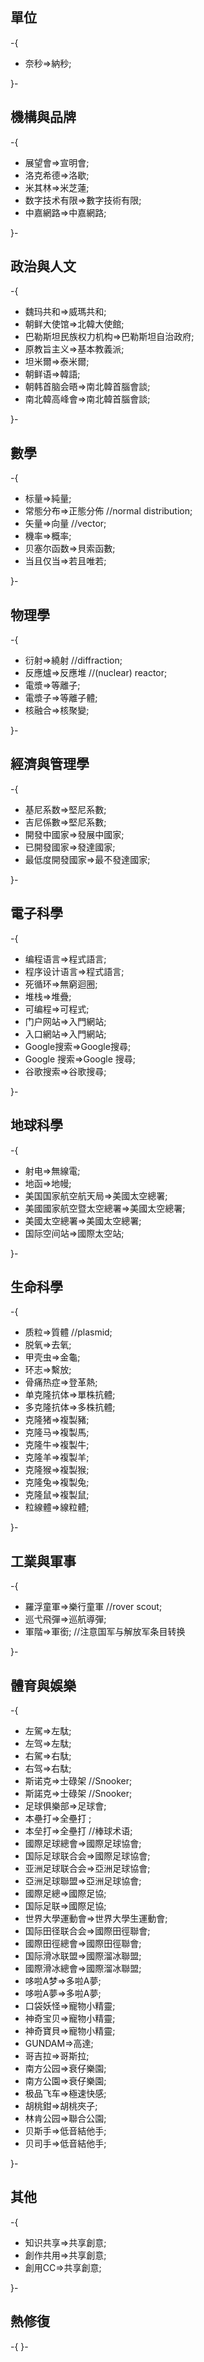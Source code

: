 ## 單位

\-{

  - 奈秒=\>納秒;

}-

## 機構與品牌

\-{

  - 展望會=\>宣明會;
  - 洛克希德=\>洛歇;
  - 米其林=\>米芝蓮;
  - 数字技术有限=\>數字技術有限;
  - 中嘉網路=\>中嘉網路;

}-

## 政治與人文

\-{

  - 魏玛共和=\>威瑪共和;
  - 朝鲜大使馆=\>北韓大使館;
  - 巴勒斯坦民族权力机构=\>巴勒斯坦自治政府;
  - 原教旨主义=\>基本教義派;
  - 坦米爾=\>泰米爾;
  - 朝鲜语=\>韓語;
  - 朝韩首脑会晤=\>南北韓首腦會談;
  - 南北韓高峰會=\>南北韓首腦會談;

}-

## 數學

\-{

  - 标量=\>純量;
  - 常態分布=\>正態分佈 //normal distribution;
  - 矢量=\>向量 //vector;
  - 機率=\>概率;
  - 贝塞尔函数=\>貝索函數;
  - 当且仅当=\>若且唯若;

}-

## 物理學

\-{

  - 衍射=\>繞射 //diffraction;
  - 反應爐=\>反應堆 //(nuclear) reactor;
  - 電漿=\>等離子;
  - 電漿子=\>等離子體;
  - 核融合=\>核聚變;

}-

## 經濟與管理學

\-{

  - 基尼系数=\>堅尼系數;
  - 吉尼係數=\>堅尼系數;
  - 開發中國家=\>發展中國家;
  - 已開發國家=\>發達國家;
  - 最低度開發國家=\>最不發達國家;

}-

## 電子科學

\-{

  - 编程语言=\>程式語言;
  - 程序设计语言=\>程式語言;
  - 死循环=\>無窮迴圈;
  - 堆栈=\>堆疊;
  - 可编程=\>可程式;
  - 门户网站=\>入門網站;
  - 入口網站=\>入門網站;
  - Google搜索=\>Google搜尋;
  - Google 搜索=\>Google 搜尋;
  - 谷歌搜索=\>谷歌搜尋;

}-

## 地球科學

\-{

  - 射电=\>無線電;
  - 地函=\>地幔;
  - 美国国家航空航天局=\>美國太空總署;
  - 美國國家航空暨太空總署=\>美國太空總署;
  - 美國太空總署=\>美國太空總署;
  - 国际空间站=\>國際太空站;

}-

## 生命科學

\-{

  - 质粒=\>質體 //plasmid;
  - 脱氧=\>去氧;
  - 甲壳虫=\>金龜;
  - 环志=\>繫放;
  - 骨痛热症=\>登革熱;
  - 单克隆抗体=\>單株抗體;
  - 多克隆抗体=\>多株抗體;
  - 克隆猪=\>複製豬;
  - 克隆马=\>複製馬;
  - 克隆牛=\>複製牛;
  - 克隆羊=\>複製羊;
  - 克隆猴=\>複製猴;
  - 克隆兔=\>複製兔;
  - 克隆鼠=\>複製鼠;
  - 粒線體=\>線粒體;

}-

## 工業與軍事

\-{

  - 羅浮童軍=\>樂行童軍 //rover scout;
  - 巡弋飛彈=\>巡航導彈;
  - 軍階=\>軍銜; //注意国军与解放军条目转换

}-

## 體育與娛樂

\-{

  - 左駕=\>左駄;
  - 左驾=\>左駄;
  - 右駕=\>右駄;
  - 右驾=\>右駄;
  - 斯诺克=\>士碌架 //Snooker;
  - 斯諾克=\>士碌架 //Snooker;
  - 足球俱樂部=\>足球會;
  - 本壘打=\>全壘打 ;
  - 本垒打=\>全壘打 //棒球术语;
  - 國際足球總會=\>國際足球協會;
  - 国际足球联合会=\>國際足球協會;
  - 亚洲足球联合会=\>亞洲足球協會;
  - 亞洲足球聯盟=\>亞洲足球協會;
  - 國際足總=\>國際足協;
  - 国际足联=\>國際足協;
  - 世界大學運動會=\>世界大學生運動會;
  - 国际田径联合会=\>國際田徑聯會;
  - 國際田徑總會=\>國際田徑聯會;
  - 国际滑冰联盟=\>國際溜冰聯盟;
  - 國際滑冰總會=\>國際溜冰聯盟;
  - 哆啦A梦=\>多啦A夢;
  - 哆啦A夢=\>多啦A夢;
  - 口袋妖怪=\>寵物小精靈;
  - 神奇宝贝=\>寵物小精靈;
  - 神奇寶貝=\>寵物小精靈;
  - GUNDAM=\>高達;
  - 哥吉拉=\>哥斯拉;
  - 南方公园=\>衰仔樂園;
  - 南方公園=\>衰仔樂園;
  - 极品飞车=\>極速快感;
  - 胡桃鉗=\>胡桃夾子;
  - 林肯公园=\>聯合公園;
  - 贝斯手=\>低音結他手;
  - 贝司手=\>低音結他手;

}-

## 其他

\-{

  - 知识共享=\>共享創意;
  - 創作共用=\>共享創意;
  - 創用CC=\>共享創意;

}-

## 熱修復

\-{ }-